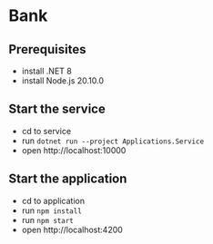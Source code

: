 # Bank

## Prerequisites
- install .NET 8
- install Node.js 20.10.0
  

## Start the service
- cd to service
- run `dotnet run --project Applications.Service`
- open http://localhost:10000


## Start the application
- cd to application
- run `npm install`
- run `npm start`
- open http://localhost:4200